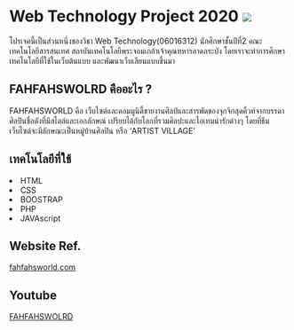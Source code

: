 # Web Technology Project 2020 <img src="https://i.ibb.co/jgw28q7/light-bulb.png"> 

<p>โปรเจคนี้เป็นส่วนหนึ่งของวิชา Web Technology(06016312) 
นักศึกษาชั้นปีที่2 คณะเทคโนโลยีสารสนเทศ สถาบันเทคโนโลยีพระจอมเกล้าเจ้าคุณทหารลาดกระบัง โดยเราจะทำการศึกษาเทคโนโลยีที่ใช้ในเว็บต้นแบบ และพัฒนาเว็บเลียนแบบขึ้นมา</p>

<h2>FAHFAHSWOLRD คืออะไร ?</h2> 
<p> FAHFAHSWORLD คือ เว็บไซต์และคอมมูนิตี้ขายงานศิลป์และสารพัดของจุกจิกสุดคิ้วท์จากบรรดาศิลปินชื่อดังที่มีสไตล์และเอกลักษณ์
เปรียบได้กับโลกที่รวมศิลปะและไอเทมน่ารักต่างๆ โดยที่ธีมเว็บไซต์จะมีลักษณะเป็นหมู่บ้านศิลปิน หรือ ‘ARTIST VILLAGE’ </p>

<h2>เทคโนโลยีที่ใช้</h2> 
<li>HTML</li>
<li>CSS</li>
<li>BOOSTRAP</li>
<li>PHP</li>
<li>JAVAscript</li>

<h2>Website Ref.</h2>
<a href ="https://fahfahsworld.com/"> fahfahsworld.com </a>

<h2>Youtube</h2>
<a href ="https://youtu.be/hJfetaQcapY"> FAHFAHSWOLRD </a>
